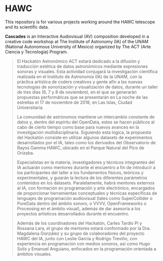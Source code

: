 # HAWC
This repository is for various projects working around the HAWC telescope and its scientific data.

<b>Cascades</b>  is an Interactive Audiovisual (AV) composition developed in a creative code workshop at The Institute of Astronomy (IA) of the UNAM (National Autonomous University of Mexico) organized by The ACT (Arte Ciencia y Tecnología) Program.

> El Hackatón Astronómico ACT estará dedicado a la difusión y traducción estética de datos astronómicos mediante expresiones sonoras y visuales. Esta actividad conjugará la investigación científica realizada en el Instituto de Astronomía (IA) de la UNAM, con la práctica artística de coders creativos y gente afín a las nuevas tecnologías de sonorización y visualización de datos, durante un taller de tres días (6, 7 y 8 de noviembre), en el que se generarán propuestas performáticas que se presentarán en La noche de las estrellas el 17 de noviembre de 2018, en Las Islas, Ciudad Universitaria.
>
> La comunidad de astrónomos mantiene un intercambio constante de datos y, dentro del espíritu del OpenData, estos se hacen públicos al cabo de cierto tiempo como base para nuevos avances en la investigación multidisciplinaria. Siguiendo esta lógica, la propuesta del Hackatón consiste en utilizar algunos datasets de experimentos desarrollados por el IA, tales como los derivados del Observatorio de Rayos Gamma HAWC, ubicado en el Parque Natural del Pico de Orizaba. 
>
> Especialistas en la materia, investigadores y técnicos integrantes del IA actuarán como mentores durante el encuentro a fin de introducir a los participantes del taller a los fundamentos físicos, teóricos y experimentales, y guiarán la lectura de los diferentes parámetros contenidos en los datasets. Paralelamente, habrá mentores externos al IA, con formación en programación y arte electrónico, encargados de proporcionar herramientas conceptuales y técnicas específicas de lenguajes de programación audiovisual (tales como SuperCollider o PureData dentro del ámbito sonoro, o VVVV, OpenFrameworks o Processing en el ámbito visual), además de dar asesoría a los proyectos artísticos desarrollados durante el encuentro.
>
> Además de los coordinadores del Hackatón, Carles Tardío Pi y Rossana Lara, el grupo de mentores estará conformado por la Dra. Magdalena González y su grupo de colaboradores del proyecto HAWC del IA, junto con Leslie García y Rodrigo Treviño, con experiencia en programación con medios sonoros, así como Hugo Solís y Emanuel Anguiano, enfocados en la programación orientada a ámbitos visuales. 
>
>
